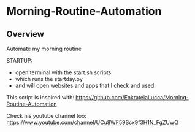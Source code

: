 # Morning-Routine-Automation

## Overview

Automate my morning routine

STARTUP:

- open terminal with the start.sh scripts
- which runs the startday.py
- and will open websites and apps that I check and used

This script is inspired with: https://github.com/EnkrateiaLucca/Morning-Routine-Automation

Check his youtube channel too: https://www.youtube.com/channel/UCu8WF59Scx9f3H1N_FgZUwQ
